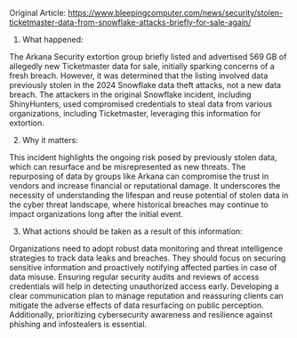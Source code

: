 Original Article: https://www.bleepingcomputer.com/news/security/stolen-ticketmaster-data-from-snowflake-attacks-briefly-for-sale-again/

1) What happened:

The Arkana Security extortion group briefly listed and advertised 569 GB of allegedly new Ticketmaster data for sale, initially sparking concerns of a fresh breach. However, it was determined that the listing involved data previously stolen in the 2024 Snowflake data theft attacks, not a new data breach. The attackers in the original Snowflake incident, including ShinyHunters, used compromised credentials to steal data from various organizations, including Ticketmaster, leveraging this information for extortion.

2) Why it matters:

This incident highlights the ongoing risk posed by previously stolen data, which can resurface and be misrepresented as new threats. The repurposing of data by groups like Arkana can compromise the trust in vendors and increase financial or reputational damage. It underscores the necessity of understanding the lifespan and reuse potential of stolen data in the cyber threat landscape, where historical breaches may continue to impact organizations long after the initial event.

3) What actions should be taken as a result of this information:

Organizations need to adopt robust data monitoring and threat intelligence strategies to track data leaks and breaches. They should focus on securing sensitive information and proactively notifying affected parties in case of data misuse. Ensuring regular security audits and reviews of access credentials will help in detecting unauthorized access early. Developing a clear communication plan to manage reputation and reassuring clients can mitigate the adverse effects of data resurfacing on public perception. Additionally, prioritizing cybersecurity awareness and resilience against phishing and infostealers is essential.